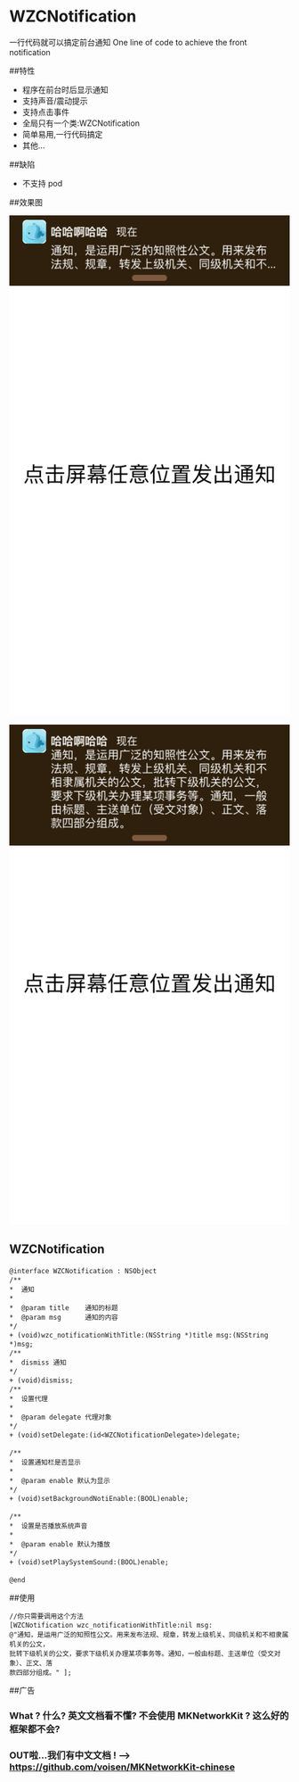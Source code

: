 # WZCNotification
一行代码就可以搞定前台通知
One line of code to achieve the front notification

##特性
* 程序在前台时后显示通知
* 支持声音/震动提示
* 支持点击事件
* 全局只有一个类:WZCNotification
* 简单易用,一行代码搞定
* 其他...

##缺陷
* 不支持 pod

##效果图

![通知效果](001.PNG)

![通知效果](002.PNG)


## WZCNotification



~~~~objc
@interface WZCNotification : NSObject
/**
*  通知
*
*  @param title    通知的标题
*  @param msg      通知的内容
*/
+ (void)wzc_notificationWithTitle:(NSString *)title msg:(NSString *)msg;
/**
*  dismiss 通知
*/
+ (void)dismiss;
/**
*  设置代理
*
*  @param delegate 代理对象
*/
+ (void)setDelegate:(id<WZCNotificationDelegate>)delegate;

/**
*  设置通知栏是否显示
*
*  @param enable 默认为显示
*/
+ (void)setBackgroundNotiEnable:(BOOL)enable;

/**
*  设置是否播放系统声音
*
*  @param enable 默认为播放
*/
+ (void)setPlaySystemSound:(BOOL)enable;

@end

~~~~

##使用

~~~~objc
//你只需要调用这个方法
[WZCNotification wzc_notificationWithTitle:nil msg:
@"通知，是运用广泛的知照性公文。用来发布法规、规章，转发上级机关、同级机关和不相隶属机关的公文，
批转下级机关的公文，要求下级机关办理某项事务等。通知，一般由标题、主送单位（受文对象）、正文、落
款四部分组成。" ];
~~~~

##广告

### What ? 什么? 英文文档看不懂? 不会使用 MKNetworkKit ? 这么好的框架都不会?

### OUT啦...我们有中文文档 ! --> https://github.com/voisen/MKNetworkKit-chinese

  ~~~~ 一笑而过  ~~~~  风中凌乱  ~~~~   不知所措     ~~~~~~

